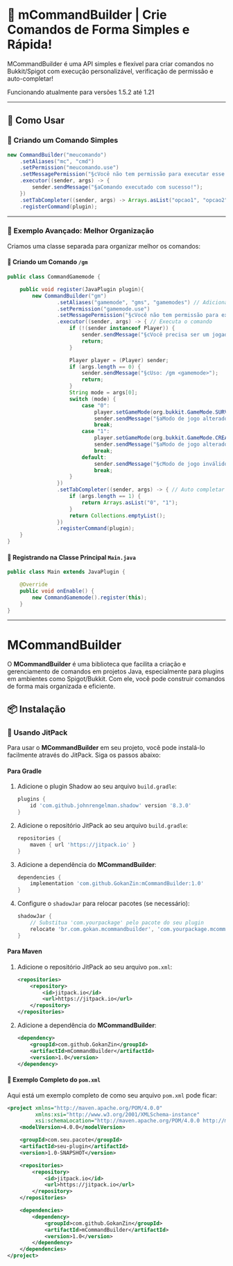 # 🌟 mCommandBuilder | Crie Comandos de Forma Simples e Rápida!

MCommandBuilder é uma API simples e flexível para criar comandos no Bukkit/Spigot com execução personalizável, verificação de permissão e auto-completar!

Funcionando atualmente para versões 1.5.2 até 1.21

---



## 📌 Como Usar

### 🔹 Criando um Comando Simples

```java
new CommandBuilder("meucomando")
    .setAliases("mc", "cmd")
    .setPermission("meucomando.use")
    .setMessagePermission("§cVocê não tem permissão para executar esse comando!")
    .executor((sender, args) -> {
        sender.sendMessage("§aComando executado com sucesso!");
    })
    .setTabCompleter((sender, args) -> Arrays.asList("opcao1", "opcao2"))
    .registerCommand(plugin);
```

---

### 🔹 Exemplo Avançado: Melhor Organização

Criamos uma classe separada para organizar melhor os comandos:

#### 📌 Criando um Comando `/gm`

```java
public class CommandGamemode {

    public void register(JavaPlugin plugin){
        new CommandBuilder("gm")
                .setAliases("gamemode", "gms", "gamemodes") // Adiciona aliases para o comando
                .setPermission("gamemode.use")
                .setMessagePermission("§cVocê não tem permissão para executar esse comando!")
                .executor((sender, args) -> { // Executa o comando
                    if (!(sender instanceof Player)) {
                        sender.sendMessage("§cVocê precisa ser um jogador para executar esse comando!");
                        return;
                    }

                    Player player = (Player) sender;
                    if (args.length == 0) {
                        sender.sendMessage("§cUso: /gm <gamemode>");
                        return;
                    }
                    String mode = args[0];
                    switch (mode) {
                        case "0":
                            player.setGameMode(org.bukkit.GameMode.SURVIVAL);
                            sender.sendMessage("§aModo de jogo alterado para Survival!");
                            break;
                        case "1":
                            player.setGameMode(org.bukkit.GameMode.CREATIVE);
                            sender.sendMessage("§aModo de jogo alterado para Criativo!");
                            break;
                        default:
                            sender.sendMessage("§cModo de jogo inválido! Use /gm 0 ou /gm 1.");
                            break;
                    }
                })
                .setTabCompleter((sender, args) -> { // Auto completar o comando
                    if (args.length == 1) {
                        return Arrays.asList("0", "1");
                    }
                    return Collections.emptyList();
                })
                .registerCommand(plugin);
    }
}
```

#### 📌 Registrando na Classe Principal `Main.java`

```java
public class Main extends JavaPlugin {

    @Override
    public void onEnable() {
        new CommandGamemode().register(this);
    }
}
```

---

# MCommandBuilder

O **MCommandBuilder** é uma biblioteca que facilita a criação e gerenciamento de comandos em projetos Java, especialmente para plugins em ambientes como Spigot/Bukkit. Com ele, você pode construir comandos de forma mais organizada e eficiente.

## 📦 Instalação

### 🔹 Usando JitPack

Para usar o **MCommandBuilder** em seu projeto, você pode instalá-lo facilmente através do JitPack. Siga os passos abaixo:

#### Para Gradle

1. Adicione o plugin Shadow ao seu arquivo `build.gradle`:

    ```groovy
    plugins {
        id 'com.github.johnrengelman.shadow' version '8.3.0'
    }
    ```

2. Adicione o repositório JitPack ao seu arquivo `build.gradle`:

    ```groovy
    repositories {
        maven { url 'https://jitpack.io' }
    }
    ```

3. Adicione a dependência do **MCommandBuilder**:

    ```groovy
    dependencies {
        implementation 'com.github.GokanZin:mCommandBuilder:1.0'
    }
    ```

4. Configure o `shadowJar` para relocar pacotes (se necessário):

    ```groovy
    shadowJar {
        // Substitua 'com.yourpackage' pelo pacote do seu plugin 
        relocate 'br.com.gokan.mcommandbuilder', 'com.yourpackage.mcommandbuilder'
    }
    ```

#### Para Maven

1. Adicione o repositório JitPack ao seu arquivo `pom.xml`:

    ```xml
    <repositories>
        <repository>
            <id>jitpack.io</id>
            <url>https://jitpack.io</url>
        </repository>
    </repositories>
    ```

2. Adicione a dependência do **MCommandBuilder**:

    ```xml
    <dependency>
        <groupId>com.github.GokanZin</groupId>
        <artifactId>mCommandBuilder</artifactId>
        <version>1.0</version>
    </dependency>
    ```

#### 🔹 Exemplo Completo do `pom.xml`

Aqui está um exemplo completo de como seu arquivo `pom.xml` pode ficar:

```xml
<project xmlns="http://maven.apache.org/POM/4.0.0"
         xmlns:xsi="http://www.w3.org/2001/XMLSchema-instance"
         xsi:schemaLocation="http://maven.apache.org/POM/4.0.0 http://maven.apache.org/xsd/maven-4.0.0.xsd">
    <modelVersion>4.0.0</modelVersion>

    <groupId>com.seu.pacote</groupId>
    <artifactId>seu-plugin</artifactId>
    <version>1.0-SNAPSHOT</version>

    <repositories>
        <repository>
            <id>jitpack.io</id>
            <url>https://jitpack.io</url>
        </repository>
    </repositories>

    <dependencies>
        <dependency>
            <groupId>com.github.GokanZin</groupId>
            <artifactId>mCommandBuilder</artifactId>
            <version>1.0</version>
        </dependency>
    </dependencies>
</project>
